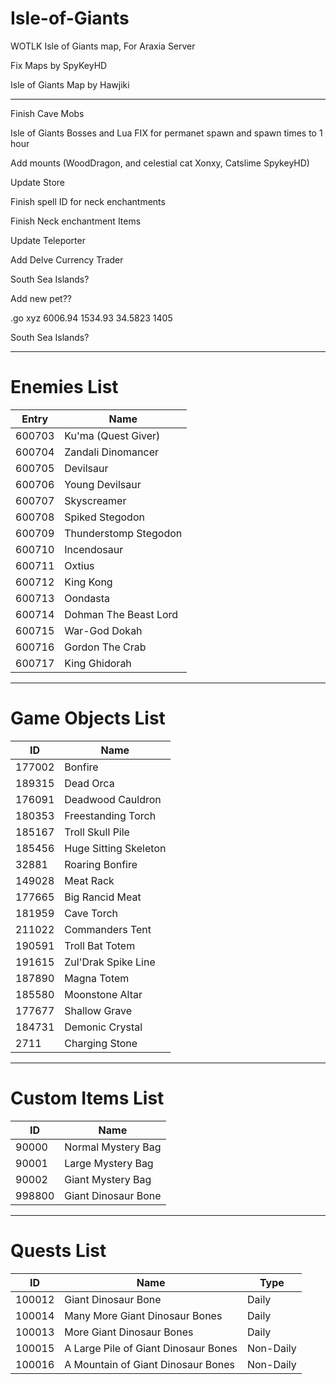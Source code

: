 # Isle-of-Giants
WOTLK Isle of Giants map, For Araxia Server


Fix Maps by SpyKeyHD

Isle of Giants Map by Hawjiki

---------------------


Finish Cave Mobs


Isle of Giants Bosses and Lua FIX for permanet spawn and spawn times to 1 hour

Add mounts (WoodDragon, and celestial cat  Xonxy, Catslime SpykeyHD)

Update Store

Finish spell ID for neck enchantments

Finish Neck enchantment Items

Update Teleporter

Add Delve Currency Trader


South Sea Islands?


Add new pet??



.go xyz 6006.94 1534.93 34.5823 1405


South Sea Islands?




------------------
# Enemies List

| Entry  | Name                  |
|--------|-----------------------|
| 600703 | Ku'ma  (Quest Giver)  |
| 600704 | Zandali Dinomancer    |
| 600705 | Devilsaur             |
| 600706 | Young Devilsaur       |
| 600707 | Skyscreamer           |
| 600708 | Spiked Stegodon       |
| 600709 | Thunderstomp Stegodon |
| 600710 | Incendosaur           |
| 600711 | Oxtius                |
| 600712 | King Kong          |
| 600713 | Oondasta              |
| 600714 | Dohman The Beast Lord |
| 600715 | War-God Dokah         |
| 600716 | Gordon The Crab       |
| 600717 | King Ghidorah         |
----
# Game Objects List

| ID     | Name                 |
|--------|----------------------|
| 177002 | Bonfire              |
| 189315 | Dead Orca            |
| 176091 | Deadwood Cauldron    |
| 180353 | Freestanding Torch   |
| 185167 | Troll Skull Pile     |
| 185456 | Huge Sitting Skeleton|
| 32881  | Roaring Bonfire      |
| 149028 | Meat Rack            |
| 177665 | Big Rancid Meat      |
| 181959 | Cave Torch           |
| 211022 | Commanders Tent      |
| 190591 | Troll Bat Totem      |
| 191615 | Zul'Drak Spike Line  |
| 187890 | Magna Totem          |
| 185580 | Moonstone Altar      |
| 177677 | Shallow Grave        |
| 184731 | Demonic Crystal      |
| 2711   | Charging Stone       |
----
# Custom Items List

| ID     | Name               |
|--------|--------------------|
| 90000  | Normal Mystery Bag |
| 90001  | Large Mystery Bag  |
| 90002  | Giant Mystery Bag  |
| 998800 | Giant Dinosaur Bone|
-----
# Quests List

| ID      | Name                            | Type  |
|---------|---------------------------------|-------|
| 100012  | Giant Dinosaur Bone             | Daily |
| 100014  | Many More Giant Dinosaur Bones  | Daily |
| 100013  | More Giant Dinosaur Bones       | Daily |
| 100015  | A Large Pile of Giant Dinosaur Bones | Non-Daily |
| 100016  | A Mountain of Giant Dinosaur Bones   | Non-Daily |
